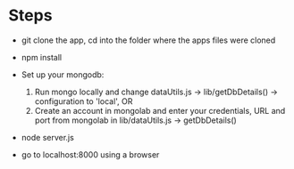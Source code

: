 
Steps
=====

- git clone the app, cd into the folder where the apps files were cloned


- npm install


- Set up your mongodb:
	1. Run mongo locally and change dataUtils.js -> lib/getDbDetails() -> configuration to 	'local', OR
	2. Create an account in mongolab and enter your credentials, URL and port from mongolab in lib/dataUtils.js -> getDbDetails() 


- node server.js


- go to localhost:8000 using a browser

